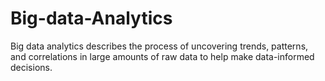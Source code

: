 # Big-data-Analytics
Big data analytics describes the process of uncovering trends, patterns, and correlations in large amounts of raw data to help make data-informed decisions.
